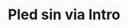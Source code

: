 ---
layout: entry
title: Pled sin via Intro
organization: RTR
usagedate: 2014-2022
language: rt
fulltitle: Pled sin via Intro (2014-2022)
watermark: RTR
---